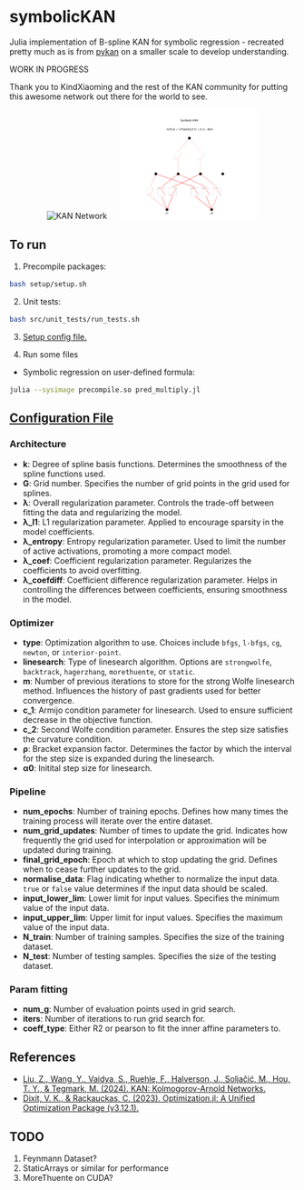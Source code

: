 # symbolicKAN

Julia implementation of B-spline KAN for symbolic regression - recreated pretty much as is from [pykan](https://github.com/KindXiaoming/pykan) on a smaller scale to develop understanding.

WORK IN PROGRESS 

Thank you to KindXiaoming and the rest of the KAN community for putting this awesome network out there for the world to see.

<p align="center">
<img src="figures/multipl_pruned.png" alt="KAN Network" width="48%" style="padding-right: 20px;">
<img src="figures/multiply_symbolic.png" alt="Pruned KAN Network" width="48%">
</p>


## To run

1. Precompile packages:

```bash
bash setup/setup.sh
```

2. Unit tests:

```bash
bash src/unit_tests/run_tests.sh
```

3. [Setup config file.](config/config.ini) 

4. Run some files

- Symbolic regression on user-defined formula:

```bash
julia --sysimage precompile.so pred_multiply.jl
```
## [Configuration File](config/config.ini) 

### Architecture
- **k**: Degree of spline basis functions. Determines the smoothness of the spline functions used.
- **G**: Grid number. Specifies the number of grid points in the grid used for splines.
- **λ**: Overall regularization parameter. Controls the trade-off between fitting the data and regularizing the model.
- **λ_l1**: L1 regularization parameter. Applied to encourage sparsity in the model coefficients.
- **λ_entropy**: Entropy regularization parameter. Used to limit the number of active activations, promoting a more compact model.
- **λ_coef**: Coefficient regularization parameter. Regularizes the coefficients to avoid overfitting.
- **λ_coefdiff**: Coefficient difference regularization parameter. Helps in controlling the differences between coefficients, ensuring smoothness in the model.

### Optimizer
- **type**: Optimization algorithm to use. Choices include `bfgs`, `l-bfgs`, `cg`, `newton`, or `interior-point`.
- **linesearch**: Type of linesearch algorithm. Options are `strongwolfe`, `backtrack`, `hagerzhang`, `morethuente`, or `static`.
- **m**: Number of previous iterations to store for the strong Wolfe linesearch method. Influences the history of past gradients used for better convergence.
- **c_1**: Armijo condition parameter for linesearch. Used to ensure sufficient decrease in the objective function.
- **c_2**: Second Wolfe condition parameter. Ensures the step size satisfies the curvature condition.
- **ρ**: Bracket expansion factor. Determines the factor by which the interval for the step size is expanded during the linesearch.
- **α0**: Initital step size for linesearch.

### Pipeline
- **num_epochs**: Number of training epochs. Defines how many times the training process will iterate over the entire dataset.
- **num_grid_updates**: Number of times to update the grid. Indicates how frequently the grid used for interpolation or approximation will be updated during training.
- **final_grid_epoch**: Epoch at which to stop updating the grid. Defines when to cease further updates to the grid.
- **normalise_data**: Flag indicating whether to normalize the input data. `true` or `false` value determines if the input data should be scaled.
- **input_lower_lim**: Lower limit for input values. Specifies the minimum value of the input data.
- **input_upper_lim**: Upper limit for input values. Specifies the maximum value of the input data.
- **N_train**: Number of training samples. Specifies the size of the training dataset.
- **N_test**: Number of testing samples. Specifies the size of the testing dataset.

### Param fitting
- **num_g**: Number of evaluation points used in grid search.
- **iters**: Number of iterations to run grid search for.
- **coeff_type**: Either R2 or pearson to fit the inner affine parameters to.

## References

- [Liu, Z., Wang, Y., Vaidya, S., Ruehle, F., Halverson, J., Soljačić, M., Hou, T. Y., & Tegmark, M. (2024). KAN: Kolmogorov-Arnold Networks.](https://arxiv.org/abs/2404.19756)
- [Dixit, V. K., & Rackauckas, C. (2023). Optimization.jl: A Unified Optimization Package (v3.12.1).](https://doi.org/10.5281/zenodo.7738525)


## TODO

<!-- 1. GPU - currently doesn't work -->
1. Feynmann Dataset?
2. StaticArrays or similar for performance
3. MoreThuente on CUDA?



